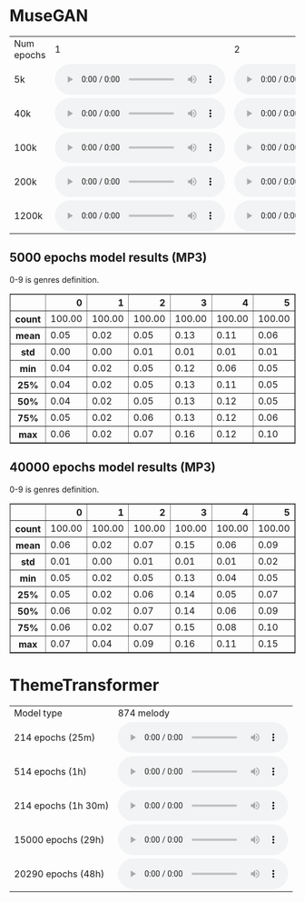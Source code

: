 # MuseGAN
<table>
<tr><td>Num epochs</td><td>1</td><td>2</td><td>3</td></tr><tr>
    <td>5k</td>
    <td>
        <audio controls="controls">
          <source type="audio/mp3" src="materials/5k/1.wav" />
          <p>Your browser does not support the audio element.</p>
        </audio>
    </td>
    <td>
        <audio controls="controls">
          <source type="audio/mp3" src="materials/5k/2.wav" />
          <p>Your browser does not support the audio element.</p>
        </audio>
    </td>
    <td>
        <audio controls="controls">
          <source type="audio/mp3" src="materials/5k/3.wav" />
          <p>Your browser does not support the audio element.</p>
        </audio>
    </td>
</tr>
<tr>
    <td>40k</td>
    <td>
        <audio controls="controls">
          <source type="audio/mp3" src="materials/40k/1.wav" />
          <p>Your browser does not support the audio element.</p>
        </audio>
    </td>
    <td>
        <audio controls="controls">
          <source type="audio/mp3" src="materials/40k/2.wav" />
          <p>Your browser does not support the audio element.</p>
        </audio>
    </td>
    <td>
        <audio controls="controls">
          <source type="audio/mp3" src="materials/40k/3.wav" />
          <p>Your browser does not support the audio element.</p>
        </audio>
    </td>
</tr>
<tr>
    <td>100k</td>
    <td>
        <audio controls="controls">
          <source type="audio/mp3" src="materials/100k/1.wav" />
          <p>Your browser does not support the audio element.</p>
        </audio>
    </td>
    <td>
        <audio controls="controls">
          <source type="audio/mp3" src="materials/100k/2.wav" />
          <p>Your browser does not support the audio element.</p>
        </audio>
    </td>
    <td>
        <audio controls="controls">
          <source type="audio/mp3" src="materials/100k/3.wav" />
          <p>Your browser does not support the audio element.</p>
        </audio>
    </td>
</tr>
<tr>
    <td>200k</td>
    <td>
        <audio controls="controls">
          <source type="audio/mp3" src="materials/200k/1.wav" />
          <p>Your browser does not support the audio element.</p>
        </audio>
    </td>
    <td>
        <audio controls="controls">
          <source type="audio/mp3" src="materials/200k/2.wav" />
          <p>Your browser does not support the audio element.</p>
        </audio>
    </td>
    <td>
        <audio controls="controls">
          <source type="audio/mp3" src="materials/200k/3.wav" />
          <p>Your browser does not support the audio element.</p>
        </audio>
    </td>
</tr>
<tr>
    <td>1200k</td>
    <td>
        <audio controls="controls">
          <source type="audio/mp3" src="materials/1200k/1.wav" />
          <p>Your browser does not support the audio element.</p>
        </audio>
    </td>
    <td>
        <audio controls="controls">
          <source type="audio/mp3" src="materials/1200k/2.wav" />
          <p>Your browser does not support the audio element.</p>
        </audio>
    </td>
    <td>
        <audio controls="controls">
          <source type="audio/mp3" src="materials/1200k/3.wav" />
          <p>Your browser does not support the audio element.</p>
        </audio>
    </td>
</tr>
</table>

## 5000 epochs model results (MP3)
0-9 is genres definition.
<table border="1" class="dataframe">
  <thead>
    <tr style="text-align: right;">
      <th></th>
      <th>0</th>
      <th>1</th>
      <th>2</th>
      <th>3</th>
      <th>4</th>
      <th>5</th>
      <th>6</th>
      <th>7</th>
      <th>8</th>
      <th>9</th>
    </tr>
  </thead>
  <tbody>
    <tr>
      <th>count</th>
      <td>100.00</td>
      <td>100.00</td>
      <td>100.00</td>
      <td>100.00</td>
      <td>100.00</td>
      <td>100.00</td>
      <td>100.00</td>
      <td>100.00</td>
      <td>100.00</td>
      <td>100.00</td>
    </tr>
    <tr>
      <th>mean</th>
      <td>0.05</td>
      <td>0.02</td>
      <td>0.05</td>
      <td>0.13</td>
      <td>0.11</td>
      <td>0.06</td>
      <td>0.04</td>
      <td>0.22</td>
      <td>0.06</td>
      <td>0.27</td>
    </tr>
    <tr>
      <th>std</th>
      <td>0.00</td>
      <td>0.00</td>
      <td>0.01</td>
      <td>0.01</td>
      <td>0.01</td>
      <td>0.01</td>
      <td>0.00</td>
      <td>0.02</td>
      <td>0.00</td>
      <td>0.01</td>
    </tr>
    <tr>
      <th>min</th>
      <td>0.04</td>
      <td>0.02</td>
      <td>0.05</td>
      <td>0.12</td>
      <td>0.06</td>
      <td>0.05</td>
      <td>0.03</td>
      <td>0.16</td>
      <td>0.05</td>
      <td>0.26</td>
    </tr>
    <tr>
      <th>25%</th>
      <td>0.04</td>
      <td>0.02</td>
      <td>0.05</td>
      <td>0.13</td>
      <td>0.11</td>
      <td>0.05</td>
      <td>0.03</td>
      <td>0.20</td>
      <td>0.06</td>
      <td>0.26</td>
    </tr>
    <tr>
      <th>50%</th>
      <td>0.04</td>
      <td>0.02</td>
      <td>0.05</td>
      <td>0.13</td>
      <td>0.12</td>
      <td>0.05</td>
      <td>0.04</td>
      <td>0.24</td>
      <td>0.06</td>
      <td>0.26</td>
    </tr>
    <tr>
      <th>75%</th>
      <td>0.05</td>
      <td>0.02</td>
      <td>0.06</td>
      <td>0.13</td>
      <td>0.12</td>
      <td>0.06</td>
      <td>0.04</td>
      <td>0.24</td>
      <td>0.06</td>
      <td>0.27</td>
    </tr>
    <tr>
      <th>max</th>
      <td>0.06</td>
      <td>0.02</td>
      <td>0.07</td>
      <td>0.16</td>
      <td>0.12</td>
      <td>0.10</td>
      <td>0.04</td>
      <td>0.24</td>
      <td>0.07</td>
      <td>0.31</td>
    </tr>
  </tbody>
</table>

## 40000 epochs model results (MP3)
0-9 is genres definition.
<table border="1" class="dataframe">
  <thead>
    <tr style="text-align: right;">
      <th></th>
      <th>0</th>
      <th>1</th>
      <th>2</th>
      <th>3</th>
      <th>4</th>
      <th>5</th>
      <th>6</th>
      <th>7</th>
      <th>8</th>
      <th>9</th>
    </tr>
  </thead>
  <tbody>
    <tr>
      <th>count</th>
      <td>100.00</td>
      <td>100.00</td>
      <td>100.00</td>
      <td>100.00</td>
      <td>100.00</td>
      <td>100.00</td>
      <td>100.00</td>
      <td>100.00</td>
      <td>100.00</td>
      <td>100.00</td>
    </tr>
    <tr>
      <th>mean</th>
      <td>0.06</td>
      <td>0.02</td>
      <td>0.07</td>
      <td>0.15</td>
      <td>0.06</td>
      <td>0.09</td>
      <td>0.03</td>
      <td>0.18</td>
      <td>0.05</td>
      <td>0.29</td>
    </tr>
    <tr>
      <th>std</th>
      <td>0.01</td>
      <td>0.00</td>
      <td>0.01</td>
      <td>0.01</td>
      <td>0.01</td>
      <td>0.02</td>
      <td>0.00</td>
      <td>0.01</td>
      <td>0.00</td>
      <td>0.03</td>
    </tr>
    <tr>
      <th>min</th>
      <td>0.05</td>
      <td>0.02</td>
      <td>0.05</td>
      <td>0.13</td>
      <td>0.04</td>
      <td>0.05</td>
      <td>0.02</td>
      <td>0.16</td>
      <td>0.05</td>
      <td>0.22</td>
    </tr>
    <tr>
      <th>25%</th>
      <td>0.05</td>
      <td>0.02</td>
      <td>0.06</td>
      <td>0.14</td>
      <td>0.05</td>
      <td>0.07</td>
      <td>0.03</td>
      <td>0.17</td>
      <td>0.05</td>
      <td>0.29</td>
    </tr>
    <tr>
      <th>50%</th>
      <td>0.06</td>
      <td>0.02</td>
      <td>0.07</td>
      <td>0.14</td>
      <td>0.06</td>
      <td>0.09</td>
      <td>0.03</td>
      <td>0.17</td>
      <td>0.05</td>
      <td>0.30</td>
    </tr>
    <tr>
      <th>75%</th>
      <td>0.06</td>
      <td>0.02</td>
      <td>0.07</td>
      <td>0.15</td>
      <td>0.08</td>
      <td>0.10</td>
      <td>0.03</td>
      <td>0.18</td>
      <td>0.06</td>
      <td>0.31</td>
    </tr>
    <tr>
      <th>max</th>
      <td>0.07</td>
      <td>0.04</td>
      <td>0.09</td>
      <td>0.16</td>
      <td>0.11</td>
      <td>0.15</td>
      <td>0.03</td>
      <td>0.22</td>
      <td>0.06</td>
      <td>0.32</td>
    </tr>
  </tbody>
</table>

# ThemeTransformer

<table>
<tr><td>Model type</td><td>874 melody</td></tr><tr>
<td>214 epochs (25m)</td>    <td>
        <audio controls="controls">
          <source type="audio/mp3" src="theme_transformer/874_melody/model_25min_874_theme.mid.wav" />
          <p>Your browser does not support the audio element.</p>
        </audio>
    </td>
</tr>
<tr>
<td>514 epochs (1h)</td>    <td>
        <audio controls="controls">
          <source type="audio/mp3" src="theme_transformer/874_melody/model_1hour_874_theme.mid.wav" />
          <p>Your browser does not support the audio element.</p>
        </audio>
    </td>
</tr>
<tr>
<td>214 epochs (1h 30m)</td>    <td>
        <audio controls="controls">
          <source type="audio/mp3" src="theme_transformer/874_melody/model_1hour30min_874_theme.mid.wav" />
          <p>Your browser does not support the audio element.</p>
        </audio>
    </td>
</tr>
<tr>
<td>15000 epochs (29h)</td>    <td>
        <audio controls="controls">
          <source type="audio/mp3" src="theme_transformer/874_melody/model_15000_epochs_874_theme.mid.wav" />
          <p>Your browser does not support the audio element.</p>
        </audio>
    </td>
</tr>
<tr>
<td>20290 epochs (48h)</td>    <td>
        <audio controls="controls">
          <source type="audio/mp3" src="theme_transformer/874_melody/model_2days_874_theme.mid.wav" />
          <p>Your browser does not support the audio element.</p>
        </audio>
    </td>
</tr>
</table>
